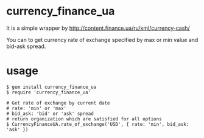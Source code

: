currency_finance_ua
===================

It is a simple wrapper by http://content.finance.ua/ru/xml/currency-cash/

You can to get currency rate of exchange specified by max or min value and bid-ask spread.

usage
===================
    $ gem install currency_finance_ua
    $ require 'currency_finance_ua'

    # Get rate of exchange by current date
    # rate: 'min' or 'max'
    # bid_ask: 'bid' or 'ask' spread
    # return organization which are satisfied for all options
    $ CurrencyFinanceUA.rate_of_exchange('USD', { rate: 'min', bid_ask: 'ask' })